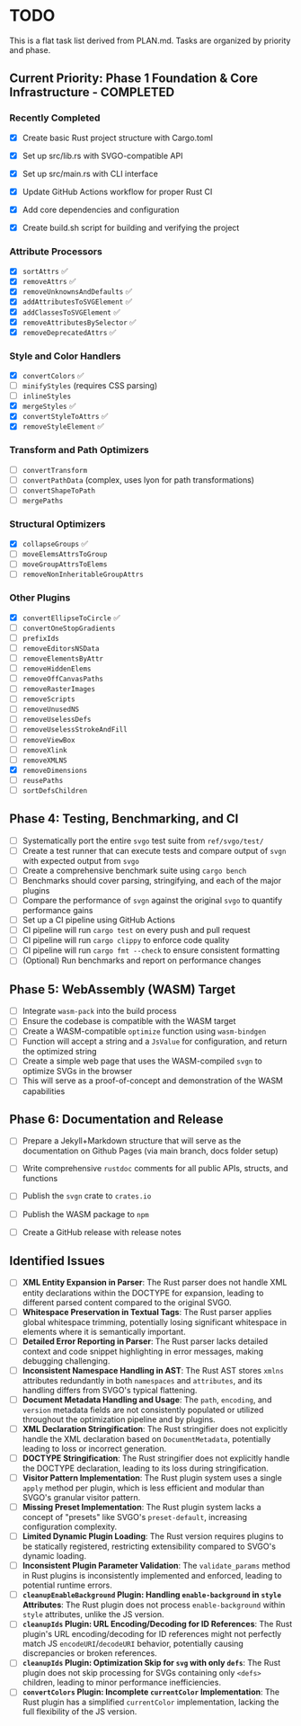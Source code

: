 # TODO

This is a flat task list derived from PLAN.md. Tasks are organized by priority and phase.

## Current Priority: Phase 1 Foundation & Core Infrastructure - COMPLETED

### Recently Completed
- [x] Create basic Rust project structure with Cargo.toml
- [x] Set up src/lib.rs with SVGO-compatible API
- [x] Set up src/main.rs with CLI interface
- [x] Update GitHub Actions workflow for proper Rust CI
- [x] Add core dependencies and configuration
- [x] Create build.sh script for building and verifying the project


### Attribute Processors  
- [x] `sortAttrs` ✅
- [x] `removeAttrs` ✅ 
- [x] `removeUnknownsAndDefaults` ✅
- [x] `addAttributesToSVGElement` ✅
- [x] `addClassesToSVGElement` ✅
- [x] `removeAttributesBySelector` ✅
- [x] `removeDeprecatedAttrs` ✅

### Style and Color Handlers
- [x] `convertColors` ✅
- [ ] `minifyStyles` (requires CSS parsing)
- [ ] `inlineStyles`
- [x] `mergeStyles` ✅
- [x] `convertStyleToAttrs` ✅
- [x] `removeStyleElement` ✅

### Transform and Path Optimizers
- [ ] `convertTransform`
- [ ] `convertPathData` (complex, uses lyon for path transformations)
- [ ] `convertShapeToPath`
- [ ] `mergePaths`

### Structural Optimizers
- [x] `collapseGroups` ✅
- [ ] `moveElemsAttrsToGroup`
- [ ] `moveGroupAttrsToElems`
- [ ] `removeNonInheritableGroupAttrs`

### Other Plugins
- [x] `convertEllipseToCircle` ✅
- [ ] `convertOneStopGradients`
- [ ] `prefixIds`
- [ ] `removeEditorsNSData`
- [ ] `removeElementsByAttr`
- [ ] `removeHiddenElems`
- [ ] `removeOffCanvasPaths`
- [ ] `removeRasterImages`
- [ ] `removeScripts`
- [ ] `removeUnusedNS`
- [ ] `removeUselessDefs`
- [ ] `removeUselessStrokeAndFill`
- [ ] `removeViewBox`
- [ ] `removeXlink`
- [ ] `removeXMLNS`
- [x] `removeDimensions`
- [ ] `reusePaths`
- [ ] `sortDefsChildren`

## Phase 4: Testing, Benchmarking, and CI

- [ ] Systematically port the entire `svgo` test suite from `ref/svgo/test/`
- [ ] Create a test runner that can execute tests and compare output of `svgn` with expected output from `svgo`
- [ ] Create a comprehensive benchmark suite using `cargo bench`
- [ ] Benchmarks should cover parsing, stringifying, and each of the major plugins
- [ ] Compare the performance of `svgn` against the original `svgo` to quantify performance gains
- [ ] Set up a CI pipeline using GitHub Actions
- [ ] CI pipeline will run `cargo test` on every push and pull request
- [ ] CI pipeline will run `cargo clippy` to enforce code quality
- [ ] CI pipeline will run `cargo fmt --check` to ensure consistent formatting
- [ ] (Optional) Run benchmarks and report on performance changes

## Phase 5: WebAssembly (WASM) Target

- [ ] Integrate `wasm-pack` into the build process
- [ ] Ensure the codebase is compatible with the WASM target
- [ ] Create a WASM-compatible `optimize` function using `wasm-bindgen`
- [ ] Function will accept a string and a `JsValue` for configuration, and return the optimized string
- [ ] Create a simple web page that uses the WASM-compiled `svgn` to optimize SVGs in the browser
- [ ] This will serve as a proof-of-concept and demonstration of the WASM capabilities

## Phase 6: Documentation and Release

- [ ] Prepare a Jekyll+Markdown structure that will serve as the documentation on Github Pages (via main branch, docs folder setup)

- [ ] Write comprehensive `rustdoc` comments for all public APIs, structs, and functions
- [ ] Publish the `svgn` crate to `crates.io`
- [ ] Publish the WASM package to `npm`
- [ ] Create a GitHub release with release notes

## Identified Issues

- [ ] **XML Entity Expansion in Parser**: The Rust parser does not handle XML entity declarations within the DOCTYPE for expansion, leading to different parsed content compared to the original SVGO.
- [ ] **Whitespace Preservation in Textual Tags**: The Rust parser applies global whitespace trimming, potentially losing significant whitespace in elements where it is semantically important.
- [ ] **Detailed Error Reporting in Parser**: The Rust parser lacks detailed context and code snippet highlighting in error messages, making debugging challenging.
- [ ] **Inconsistent Namespace Handling in AST**: The Rust AST stores `xmlns` attributes redundantly in both `namespaces` and `attributes`, and its handling differs from SVGO's typical flattening.
- [ ] **Document Metadata Handling and Usage**: The `path`, `encoding`, and `version` metadata fields are not consistently populated or utilized throughout the optimization pipeline and by plugins.
- [ ] **XML Declaration Stringification**: The Rust stringifier does not explicitly handle the XML declaration based on `DocumentMetadata`, potentially leading to loss or incorrect generation.
- [ ] **DOCTYPE Stringification**: The Rust stringifier does not explicitly handle the DOCTYPE declaration, leading to its loss during stringification.
- [ ] **Visitor Pattern Implementation**: The Rust plugin system uses a single `apply` method per plugin, which is less efficient and modular than SVGO's granular visitor pattern.
- [ ] **Missing Preset Implementation**: The Rust plugin system lacks a concept of "presets" like SVGO's `preset-default`, increasing configuration complexity.
- [ ] **Limited Dynamic Plugin Loading**: The Rust version requires plugins to be statically registered, restricting extensibility compared to SVGO's dynamic loading.
- [ ] **Inconsistent Plugin Parameter Validation**: The `validate_params` method in Rust plugins is inconsistently implemented and enforced, leading to potential runtime errors.
- [ ] **`cleanupEnableBackground` Plugin: Handling `enable-background` in `style` Attributes**: The Rust plugin does not process `enable-background` within `style` attributes, unlike the JS version.
- [ ] **`cleanupIds` Plugin: URL Encoding/Decoding for ID References**: The Rust plugin's URL encoding/decoding for ID references might not perfectly match JS `encodeURI`/`decodeURI` behavior, potentially causing discrepancies or broken references.
- [ ] **`cleanupIds` Plugin: Optimization Skip for `svg` with only `defs`**: The Rust plugin does not skip processing for SVGs containing only `<defs>` children, leading to minor performance inefficiencies.
- [ ] **`convertColors` Plugin: Incomplete `currentColor` Implementation**: The Rust plugin has a simplified `currentColor` implementation, lacking the full flexibility of the JS version.